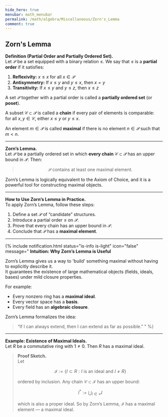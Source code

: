 ```yaml
---
hide_hero: true
menubar: math_menubar
permalink: /math/algebra/Miscellaneous/Zorn's_Lemma
comment: true
---
```

## Zorn's Lemma

**Definition (Partial Order and Partially Ordered Set).**  
Let $\mathcal{P}$ be a set equipped with a binary relation $\leq$. We say that $\leq$ is a **partial order** if it satisfies:
1. **Reflexivity:** $x \leq x$ for all $x \in \mathcal{P}$
2. **Antisymmetry:** If $x \leq y$ and $y \leq x$, then $x = y$
3. **Transitivity:** If $x \leq y$ and $y \leq z$, then $x \leq z$

A set $\mathcal{P}$ together with a partial order is called a **partially ordered set** (or **poset**).

A subset $\mathcal{C} \subset \mathcal{P}$ is called a **chain** if every pair of elements is comparable:  
for all $x, y \in \mathcal{C}$, either $x \leq y$ or $y \leq x$.

An element $m \in \mathcal{P}$ is called **maximal** if there is no element $n \in \mathcal{P}$ such that $m < n$.

---

**Zorn’s Lemma.**  
Let $\mathcal{P}$ be a partially ordered set in which **every chain** $\mathcal{C}\subset\mathcal{P}$ has an upper bound in $\mathcal{P}$. Then:

> $$\mathcal{P} \text{ contains at least one maximal element.}$$

Zorn’s Lemma is logically equivalent to the Axiom of Choice, and it is a powerful tool for constructing maximal objects.

---

**How to Use Zorn’s Lemma in Practice.**  
To apply Zorn’s Lemma, follow these steps:

1. Define a set $\mathcal{P}$ of “candidate” structures.
2. Introduce a partial order $\leq$ on $\mathcal{P}$.
3. Prove that every chain has an upper bound in $\mathcal{P}$.
4. Conclude that $\mathcal{P}$ has a **maximal element**.

---

{% include notification.html
status="is-info is-light"
icon="false"
message="
**Intuition: Why Zorn’s Lemma is Useful**

Zorn’s Lemma gives us a way to 'build' something maximal without having to explicitly describe it.  
It guarantees the existence of large mathematical objects (fields, ideals, bases) under mild closure properties.

For example:
- Every nonzero ring has a **maximal ideal**.
- Every vector space has a **basis**.
- Every field has an **algebraic closure**.

Zorn’s Lemma formalizes the idea:  
> “If I can always extend, then I can extend as far as possible.”
" %}

---

**Example: Existence of Maximal Ideals.**  
Let $R$ be a commutative ring with $1 \ne 0$. Then $R$ has a maximal ideal.

> **Proof Sketch.**  
> Let
>
> $$ \mathcal{I} := \{ I \subset R : I \text{ is an ideal and } I \ne R \} $$
>
> ordered by inclusion. Any chain $\mathcal{C} \subset \mathcal{I}$ has an upper bound:
>
> $$ I^* := \bigcup_{I \in \mathcal{C}} I $$
>
> which is also a proper ideal. So by Zorn’s Lemma, $\mathcal{I}$ has a maximal element — a maximal ideal.
